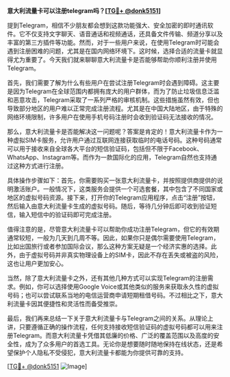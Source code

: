 **意大利流量卡可以注册telegram吗？[[TG💪+ @donk5151](https://t.me/s/donk5151)]**

提到Telegram，相信不少朋友都会想到这款功能强大、安全加密的即时通讯软件。它不仅支持文字聊天、语音通话和视频通话，还具备文件传输、频道分享以及丰富的第三方插件等功能。然而，对于一些用户来说，在使用Telegram时可能会遇到注册困难的问题，尤其是在国内网络环境下。这时候，选择合适的流量卡就显得尤为重要了。今天我们就来聊聊意大利流量卡是否能够帮助你顺利注册并使用Telegram。

首先，我们需要了解为什么有些用户在尝试注册Telegram时会遇到障碍。这主要是因为Telegram在全球范围内都拥有庞大的用户群体，而为了防止垃圾信息泛滥和恶意攻击，Telegram采取了一系列严格的审核机制。这些措施虽然有效，但也导致部分地区的用户难以正常完成注册流程。尤其是在中国大陆地区，由于特殊的网络环境限制，许多用户在使用手机号码注册时会收到验证码无法接收的情况。

那么，意大利流量卡是否能解决这一问题呢？答案是肯定的！意大利流量卡作为一种虚拟SIM卡服务，允许用户通过互联网连接获取临时的电话号码。这种号码通常可以用于接收来自全球各大平台的短信验证码，包括但不限于Facebook、WhatsApp、Instagram等。而作为一款国际化的应用，Telegram自然也支持通过这种方式进行注册。

具体操作步骤如下：首先，你需要购买一张意大利流量卡，并按照提供商提供的说明激活账户。一般情况下，这类服务会提供一个可选套餐，其中包含了不同国家或地区的虚拟号码资源。接下来，打开你的Telegram应用程序，点击“注册”按钮，然后输入由意大利流量卡生成的虚拟号码。随后，等待几分钟后即可收到验证短信，输入短信中的验证码即可完成注册。

值得注意的是，尽管意大利流量卡可以帮助你成功注册Telegram，但它的有效期通常较短，一般为几天到几周不等。因此，如果你只是偶尔需要使用Telegram，比如出国旅行或者参加国际会议，那么这种方案无疑是一个经济实惠的选择。此外，由于虚拟号码并非真实物理设备上的SIM卡，因此不存在丢失或被盗的风险，这也让用户更加安心。

当然，除了意大利流量卡之外，还有其他几种方式可以实现Telegram的注册需求。例如，你可以选择使用Google Voice或其他类似的服务来获取永久性的虚拟号码；也可以尝试联系当地的电信运营商申请短期租借号码。不过相比之下，意大利流量卡因其便捷性和灵活性而备受推崇。

最后，我们再来总结一下关于意大利流量卡与Telegram之间的关系。从理论上讲，只要遵循正确的操作流程，任何支持接收短信验证码的虚拟号码都可以用来注册Telegram。而意大利流量卡凭借其低廉的价格、广泛的覆盖范围以及高度的安全性，成为了众多用户的首选工具。无论你是想要随时随地保持在线状态，还是希望保护个人隐私不受侵犯，意大利流量卡都能为你提供可靠的支持。

[[TG💪+ @donk5151](https://t.me/s/donk5151) ![Image](https://i.postimg.cc/rwNCRYN7/Snipaste-2025-04-30-17-27-05.png)]